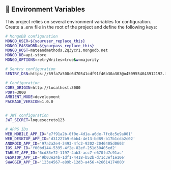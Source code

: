 ## 🔐 Environment Variables

This project relies on several environment variables for configuration. Create a .env file in the root of the project and define the following keys:

```bash
# MongoDB configuration
MONGO_USER=${youruser_replace_this}
MONGO_PASSWORD=${yourpass_replace_this} 
MONGO_HOST=mateandmethods.2q3ycr1.mongodb.net
MONGO_DB=api-store
MONGO_OPTIONS=retryWrites=true&w=majority

# Sentry configuration
SENTRY_DSN=https://69fa7a508c6d70541cdf91f46b30a303@o4509554043912192.ingest.us.sentry.io/4509554045091840

# Configuration
CORS_ORIGIN=http://localhost:3000
PORT=3000
AMBIENT_MODE=development
PACKAGE_VERSION=1.0.0


# JWT configuration
JWT_SECRET=loquesecreto123

# APPS IDs
WEB_MOBILE_APP_ID='e7f91a2b-0f0e-4d1a-a6de-7fc8c5e9a001'
WEB_DESKTOP_APP_ID='d31227b9-6bb4-4e13-bd89-b17b1cda2c02'
ANDROID_APP_ID='97a2a2e4-3493-4fc2-9202-2046405d0603'
IOS_APP_ID='f00bd144-5395-4f2e-82ef-251d30405ed2'
TABLET_APP_ID='6cd85e72-1197-4ab3-acc7-e670fd7c91ac'
DESKTOP_APP_ID='9b03e24b-1df1-4418-b52b-d71c3ef1e10e'
SWAGGER_APP_ID='123e4567-e89b-12d3-a456-426614174000'
```